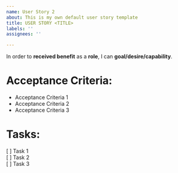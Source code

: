 ```yaml
---
name: User Story 2
about: This is my own default user story template
title: USER STORY <TITLE>
labels: ''
assignees: ''

---
```

In order to **received benefit** as a **role**, I can **goal/desire/capability**.

# Acceptance Criteria:
* Acceptance Criteria 1
* Acceptance Criteria 2
* Acceptance Criteria 3

# Tasks:
[ ] Task 1 <br/>
[ ] Task 2 <br/>
[ ] Task 3 <br/>
